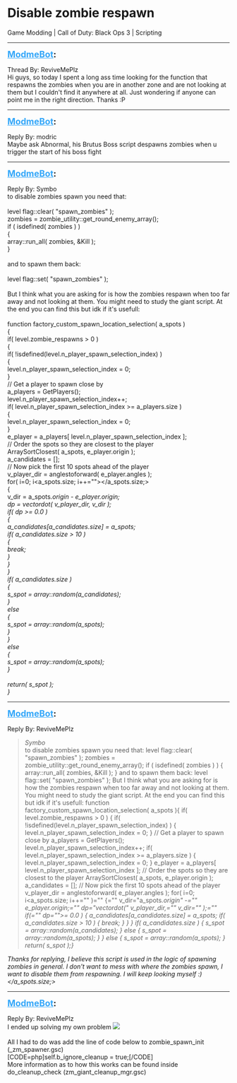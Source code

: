 # Disable zombie respawn
Game Modding | Call of Duty: Black Ops 3 | Scripting

---
<strong style="font-size: 1.4em;"><span style="text-decoration: underline;text-decoration-color: #34a7f9;"><span style="color:#34a7f9;">ModmeBot</span></span>:</strong>

<p>Thread By: ReviveMePlz<br />Hi guys, so today I spent a long ass time looking for the function that respawns the zombies when you are in another zone and are not looking at them but I couldn&#39;t find it anywhere at all. Just wondering if anyone can point me in the right direction. Thanks :P</p>

---
<strong style="font-size: 1.4em;"><span style="text-decoration: underline;text-decoration-color: #34a7f9;"><span style="color:#34a7f9;">ModmeBot</span></span>:</strong>

<p>Reply By: modric<br />Maybe ask Abnormal, his Brutus Boss script despawns zombies when u trigger the start of his boss fight</p>

---
<strong style="font-size: 1.4em;"><span style="text-decoration: underline;text-decoration-color: #34a7f9;"><span style="color:#34a7f9;">ModmeBot</span></span>:</strong>

<p>Reply By: Symbo<br />to disable zombies spawn you need that:<br /> <br />level flag::clear( &quot;spawn_zombies&quot; );<br /> zombies = zombie_utility::get_round_enemy_array();<br /> if ( isdefined( zombies ) )<br /> {<br /> array::run_all( zombies, &amp;Kill );<br /> }<br /> <br />and to spawn them back:<br /> <br />level flag::set( &quot;spawn_zombies&quot; );<br /> <br />But I think what you are asking for is how the zombies respawn when too far away and not looking at them. You might need to study the giant script. At the end you can find this but idk if it&#39;s usefull:<br /> <br />function factory_custom_spawn_location_selection( a_spots )<br />{<br /> if( level.zombie_respawns &gt; 0 )<br /> {<br /> if( !isdefined(level.n_player_spawn_selection_index) )<br /> {<br /> level.n_player_spawn_selection_index = 0;<br /> }<br />// Get a player to spawn close by<br /> a_players = GetPlayers();<br /> level.n_player_spawn_selection_index++;<br /> if( level.n_player_spawn_selection_index &gt;= a_players.size )<br /> {<br /> level.n_player_spawn_selection_index = 0;<br /> }<br /> e_player = a_players[ level.n_player_spawn_selection_index ];<br />// Order the spots so they are closest to the player<br /> ArraySortClosest( a_spots, e_player.origin );<br />a_candidates = [];<br />// Now pick the first 10 spots ahead of the player<br /> v_player_dir = anglestoforward( e_player.angles );<br /> for( i=0; i&lt;a_spots.size; i++=&quot;&quot;&gt;&lt;/a_spots.size;&gt;<br /> {<br /> v_dir = a_spots<em>.origin - e_player.origin;<br /> dp = vectordot( v_player_dir, v_dir );<br /> if( dp &gt;= 0.0 )<br /> {<br /> a_candidates[a_candidates.size] = a_spots<em>;<br /> if( a_candidates.size &gt; 10 )<br /> {<br /> break;<br /> }<br /> }<br /> }<br />if( a_candidates.size )<br /> {<br /> s_spot = array::random(a_candidates);<br /> }<br /> else<br /> {<br /> s_spot = array::random(a_spots);<br /> }<br /> }<br />else<br /> {<br /> s_spot = array::random(a_spots);<br /> }<br /><br /> return( s_spot );<br />}</em></em></p>

---
<strong style="font-size: 1.4em;"><span style="text-decoration: underline;text-decoration-color: #34a7f9;"><span style="color:#34a7f9;">ModmeBot</span></span>:</strong>

<p>Reply By: ReviveMePlz<br /><blockquote><em>Symbo</em><br />to disable zombies spawn you need that:   level flag::clear( &quot;spawn_zombies&quot; ); zombies = zombie_utility::get_round_enemy_array(); if ( isdefined( zombies ) ) { array::run_all( zombies, &amp;Kill ); }   and to spawn them back:   level flag::set( &quot;spawn_zombies&quot; );   But I think what you are asking for is how the zombies respawn when too far away and not looking at them. You might need to study the giant script. At the end you can find this but idk if it&#39;s usefull:   function factory_custom_spawn_location_selection( a_spots ){ if( level.zombie_respawns &gt; 0 ) { if( !isdefined(level.n_player_spawn_selection_index) ) { level.n_player_spawn_selection_index = 0; } // Get a player to spawn close by a_players = GetPlayers(); level.n_player_spawn_selection_index++; if( level.n_player_spawn_selection_index &gt;= a_players.size ) { level.n_player_spawn_selection_index = 0; } e_player = a_players[ level.n_player_spawn_selection_index ]; // Order the spots so they are closest to the player ArraySortClosest( a_spots, e_player.origin ); a_candidates = []; // Now pick the first 10 spots ahead of the player v_player_dir = anglestoforward( e_player.angles ); for( i=0; i&lt;a_spots.size; i++=&quot;&quot; )=&quot;&quot; {=&quot;&quot; v_dir=&quot;a_spots<em>.origin&quot; -=&quot;&quot; e_player.origin;=&quot;&quot; dp=&quot;vectordot(&quot; v_player_dir,=&quot;&quot; v_dir=&quot;&quot; );=&quot;&quot; if(=&quot;&quot; dp=&quot;&quot;&gt;= 0.0 ) { a_candidates[a_candidates.size] = a_spots<em>; if( a_candidates.size &gt; 10 ) { break; } } } if( a_candidates.size ) { s_spot = array::random(a_candidates); } else { s_spot = array::random(a_spots); } } else { s_spot = array::random(a_spots); } return( s_spot );}</em></em></blockquote><em><em>Thanks for replying, I believe this script is used in the logic of spawning zombies in general. I don&#39;t want to mess with where the zombies spawn, I want to disable them from respawning. I will keep looking myself :)&lt;/a_spots.size;&gt;</em></em></p>

---
<strong style="font-size: 1.4em;"><span style="text-decoration: underline;text-decoration-color: #34a7f9;"><span style="color:#34a7f9;">ModmeBot</span></span>:</strong>

<p>Reply By: ReviveMePlz<br />I ended up solving my own problem <img style="max-width: 500px;" src="http://aviacreations.com/modme/emoticons/tongue.png"><br /> <br />All I had to do was add the line of code below to zombie_spawn_init (_zm_spawner.gsc)<br />[CODE=php]self.b_ignore_cleanup = true;[/CODE]<br />More information as to how this works can be found inside do_cleanup_check (zm_giant_cleanup_mgr.gsc)</p>
